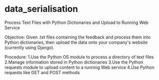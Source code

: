 # data_serialisation
Process Text Files with Python Dictionaries and Upload to Running Web Service

Objective:
Given .txt files containing the feedback and process them into Python dictionaries, then upload the data onto your company's website (currently using Django).

Procedure:
1.Use the Python OS module to process a directory of text files
2.Manage information stored in Python dictionaries
3.Use the Python requests module to upload content to a running Web service
4.Use Python requests like GET and POST methods
